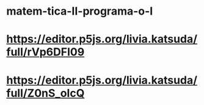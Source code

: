 # matem-tica-II-programa-o-I
# https://editor.p5js.org/livia.katsuda/full/rVp6DFI09
# https://editor.p5js.org/livia.katsuda/full/Z0nS_oIcQ
